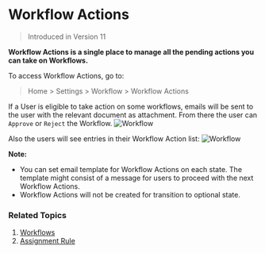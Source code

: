<!-- add-breadcrumbs -->

# Workflow Actions

> Introduced in Version 11

**Workflow Actions is a single place to manage all the pending actions you can take on Workflows.**

To access Workflow Actions, go to:
> Home > Settings > Workflow > Workflow Actions

If a User is eligible to take action on some workflows, emails will be sent to the user with the relevant document as attachment. From there the user can `Approve` or `Reject` the Workflow.
<img class="screenshot" alt="Workflow" src="{{docs_base_url}}/assets/img/setup/workflow-actions-email.png">

Also the users will see entries in their Workflow Action list:
<img class="screenshot" alt="Workflow" src="{{docs_base_url}}/assets/img/setup/workflow-actions-list.png">

**Note:**

- You can set email template for Workflow Actions on each state. The template might consist of a message for users to proceed with the next Workflow Actions.
- Workflow Actions will not be created for transition to optional state.

### Related Topics
1. [Workflows](/docs/user/manual/en/setting-up/workflows)
1. [Assignment Rule](/docs/user/manual/en/setting-up/automation/assignment-rule)
